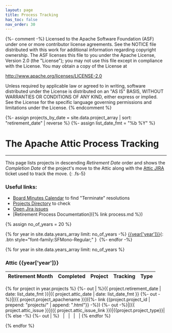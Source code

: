 ```yaml
---
layout: page
title: Process Tracking
has_toc: false
nav_order: 30
---
```

{%- comment -%}
Licensed to the Apache Software Foundation (ASF) under one or more
contributor license agreements.  See the NOTICE file distributed with
this work for additional information regarding copyright ownership.
The ASF licenses this file to you under the Apache License, Version 2.0
(the "License"); you may not use this file except in compliance with
the License.  You may obtain a copy of the License at

http://www.apache.org/licenses/LICENSE-2.0

Unless required by applicable law or agreed to in writing, software
distributed under the License is distributed on an "AS IS" BASIS,
WITHOUT WARRANTIES OR CONDITIONS OF ANY KIND, either express or implied.
See the License for the specific language governing permissions and
limitations under the License.
{% endcomment %}

{%- assign projects_by_date = site.data.project_array | sort: "retirement_date" | reverse %}
{%- assign list_date_fmt = "%b %Y" %}

# The Apache Attic Process Tracking
***

This page lists projects in descending *Retirement Date* order and shows the *Completion Date* of the project's
move to the Attic along with the [Attic JIRA](https://issues.apache.org/jira/projects/ATTIC) ticket
used to track the move.
{: .fs-5}

### Useful links:

  - [Board Minutes Calendar](https://www.apache.org/foundation/board/calendar.html) to find "Terminate" resolutions
  - [Projects Directory](https://projects.apache.org/) to check
  - [Open Jira issues](https://issues.apache.org/jira/issues/?jql=status%20in%20(Open%2C%20%22In%20Progress%22%2C%20Reopened)%20AND%20labels%20%3D%20retire-project)
  - [Retirement Process Documentation]({% link process.md %})

{% assign no_of_years = 20 %}

{% for year in site.data.years_array limit: no_of_years -%}
[{{year['year']}}](#attic-{{year['year']}}){: .btn style="font-family:SFMono-Regular;" }&nbsp;
{%- endfor -%}


{% for year in site.data.years_array limit: no_of_years %}

### Attic {{year['year']}}

|Retirement Month|Completed|Project|Tracking|Type|
|:---------------|:--------|:------|:-------|:---|
{% for project in year.projects %}
{%- out | %}{{ project.retirement_date  | date: list_date_fmt }}|{{ project.attic_date | date: list_date_fmt }}
    {%- out -%}|[{{ project.project_apachename }}]({%- link {{project.project_id | prepend: "projects/" | append: ".html"}} -%})
    {%- out -%}|[{{ project.attic_issue }}]({{ project.attic_issue_link }})|{{project.project_type}}|
{% else -%}
{%- out | %} &nbsp; | &nbsp; | &nbsp; | &nbsp; |
{% endfor %}


{% endfor %}


